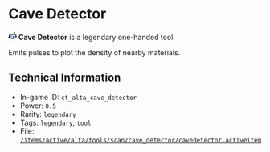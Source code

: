 # Cave Detector

<img src="https://raw.githubusercontent.com/Ceterai/Enternia/main/items/active/alta/tools/scan/cave_detector/icon.png" alt="Cave Detector icon" loading="lazy" height="16px" width="auto" /> **Cave Detector** is a legendary one-handed tool.

Emits pulses to plot the density of nearby materials.

## Technical Information

- In-game ID: `ct_alta_cave_detector`
- Power: `0.5`
- Rarity: `legendary`
- Tags: [`legendary`](https://ceterai.github.io/MyEnternia/Wiki/Tags/Legendary), [`tool`](https://ceterai.github.io/MyEnternia/Wiki/Tags/Tool)
- File: [`/items/active/alta/tools/scan/cave_detector/cavedetector.activeitem`](https://github.com/Ceterai/Enternia/blob/main/items/active/alta/tools/scan/cave_detector/cavedetector.activeitem)
